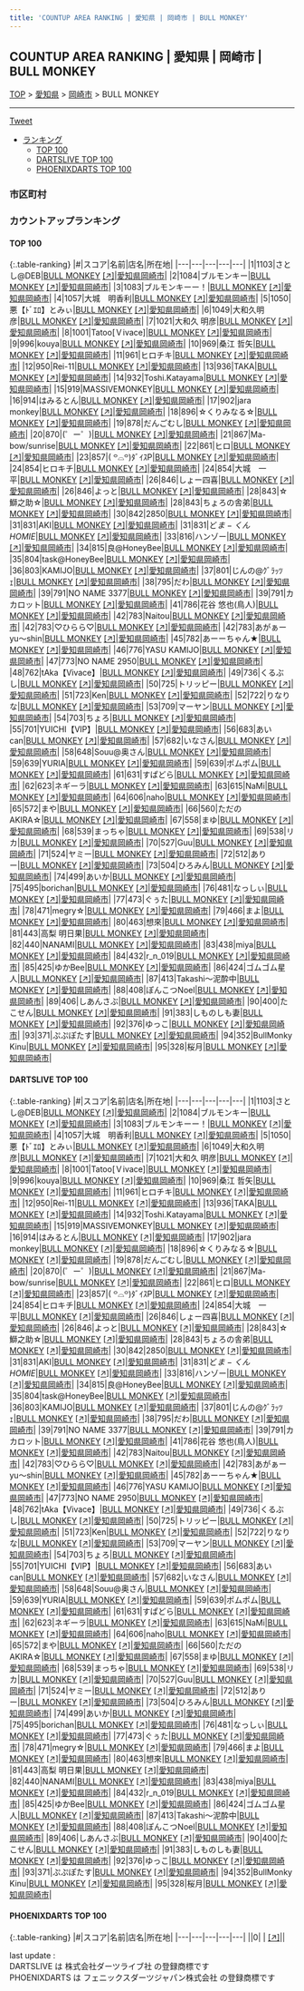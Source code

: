 ```yaml
---
title: 'COUNTUP AREA RANKING | 愛知県 | 岡崎市 | BULL MONKEY'
---
```

## COUNTUP AREA RANKING | 愛知県 | 岡崎市 | BULL MONKEY

[TOP](/darts/rank/) > [愛知県](/darts/rank/愛知県/) > [岡崎市](/darts/rank/愛知県/岡崎市/) > BULL MONKEY

___

<a href="https://twitter.com/share?ref_src=twsrc%5Etfw" data-text="COUNTUP AREA RANKING | 愛知県岡崎市BULL MONKEY" class="twitter-share-button" data-hashtags="DARTSLIVE,PHOENIXDARTS,darts,ダーツ" data-show-count="false">Tweet</a>

* [ランキング](#カウントアップランキング)
    * [TOP 100](#top-100)
    * [DARTSLIVE TOP 100](#dartslive-top-100)
    * [PHOENIXDARTS TOP 100](#phoenixdarts-top-100)

### 市区町村

<ul>

</ul>

### カウントアップランキング

#### TOP 100



{:.table-ranking}
|#|スコア|名前|店名|所在地|
|---|---|---|---|---|
|1|1103|<span class="rank-name-dl">さとし@DEB</span>|<a href="/darts/rank/shops/6e0fa3a85dcee8110d9b047a20a7ba1e.html">BULL MONKEY</a> <a href="https://search.dartslive.com/jp/shop/6e0fa3a85dcee8110d9b047a20a7ba1e">[↗]</a>|<a href="/darts/rank/愛知県/岡崎市">愛知県岡崎市</a>|
|2|1084|<span class="rank-name-dl">ブルモンキー</span>|<a href="/darts/rank/shops/6e0fa3a85dcee8110d9b047a20a7ba1e.html">BULL MONKEY</a> <a href="https://search.dartslive.com/jp/shop/6e0fa3a85dcee8110d9b047a20a7ba1e">[↗]</a>|<a href="/darts/rank/愛知県/岡崎市">愛知県岡崎市</a>|
|3|1083|<span class="rank-name-dl">ブルモンキーー！</span>|<a href="/darts/rank/shops/6e0fa3a85dcee8110d9b047a20a7ba1e.html">BULL MONKEY</a> <a href="https://search.dartslive.com/jp/shop/6e0fa3a85dcee8110d9b047a20a7ba1e">[↗]</a>|<a href="/darts/rank/愛知県/岡崎市">愛知県岡崎市</a>|
|4|1057|<span class="rank-name-dl">大城　明香利</span>|<a href="/darts/rank/shops/6e0fa3a85dcee8110d9b047a20a7ba1e.html">BULL MONKEY</a> <a href="https://search.dartslive.com/jp/shop/6e0fa3a85dcee8110d9b047a20a7ba1e">[↗]</a>|<a href="/darts/rank/愛知県/岡崎市">愛知県岡崎市</a>|
|5|1050|<span class="rank-name-dl">悪【ﾄﾞｴﾛ】とみぃ</span>|<a href="/darts/rank/shops/6e0fa3a85dcee8110d9b047a20a7ba1e.html">BULL MONKEY</a> <a href="https://search.dartslive.com/jp/shop/6e0fa3a85dcee8110d9b047a20a7ba1e">[↗]</a>|<a href="/darts/rank/愛知県/岡崎市">愛知県岡崎市</a>|
|6|1049|<span class="rank-name-dl">大和久明彦</span>|<a href="/darts/rank/shops/6e0fa3a85dcee8110d9b047a20a7ba1e.html">BULL MONKEY</a> <a href="https://search.dartslive.com/jp/shop/6e0fa3a85dcee8110d9b047a20a7ba1e">[↗]</a>|<a href="/darts/rank/愛知県/岡崎市">愛知県岡崎市</a>|
|7|1021|<span class="rank-name-dl">大和久 明彦</span>|<a href="/darts/rank/shops/6e0fa3a85dcee8110d9b047a20a7ba1e.html">BULL MONKEY</a> <a href="https://search.dartslive.com/jp/shop/6e0fa3a85dcee8110d9b047a20a7ba1e">[↗]</a>|<a href="/darts/rank/愛知県/岡崎市">愛知県岡崎市</a>|
|8|1001|<span class="rank-name-dl">Tatoo[Ｖivace]</span>|<a href="/darts/rank/shops/6e0fa3a85dcee8110d9b047a20a7ba1e.html">BULL MONKEY</a> <a href="https://search.dartslive.com/jp/shop/6e0fa3a85dcee8110d9b047a20a7ba1e">[↗]</a>|<a href="/darts/rank/愛知県/岡崎市">愛知県岡崎市</a>|
|9|996|<span class="rank-name-dl">kouya</span>|<a href="/darts/rank/shops/6e0fa3a85dcee8110d9b047a20a7ba1e.html">BULL MONKEY</a> <a href="https://search.dartslive.com/jp/shop/6e0fa3a85dcee8110d9b047a20a7ba1e">[↗]</a>|<a href="/darts/rank/愛知県/岡崎市">愛知県岡崎市</a>|
|10|969|<span class="rank-name-dl">桑江 哲矢</span>|<a href="/darts/rank/shops/6e0fa3a85dcee8110d9b047a20a7ba1e.html">BULL MONKEY</a> <a href="https://search.dartslive.com/jp/shop/6e0fa3a85dcee8110d9b047a20a7ba1e">[↗]</a>|<a href="/darts/rank/愛知県/岡崎市">愛知県岡崎市</a>|
|11|961|<span class="rank-name-dl">ヒロチキ</span>|<a href="/darts/rank/shops/6e0fa3a85dcee8110d9b047a20a7ba1e.html">BULL MONKEY</a> <a href="https://search.dartslive.com/jp/shop/6e0fa3a85dcee8110d9b047a20a7ba1e">[↗]</a>|<a href="/darts/rank/愛知県/岡崎市">愛知県岡崎市</a>|
|12|950|<span class="rank-name-dl">Rei-11</span>|<a href="/darts/rank/shops/6e0fa3a85dcee8110d9b047a20a7ba1e.html">BULL MONKEY</a> <a href="https://search.dartslive.com/jp/shop/6e0fa3a85dcee8110d9b047a20a7ba1e">[↗]</a>|<a href="/darts/rank/愛知県/岡崎市">愛知県岡崎市</a>|
|13|936|<span class="rank-name-dl">TAKA</span>|<a href="/darts/rank/shops/6e0fa3a85dcee8110d9b047a20a7ba1e.html">BULL MONKEY</a> <a href="https://search.dartslive.com/jp/shop/6e0fa3a85dcee8110d9b047a20a7ba1e">[↗]</a>|<a href="/darts/rank/愛知県/岡崎市">愛知県岡崎市</a>|
|14|932|<span class="rank-name-dl">Toshi.Katayama</span>|<a href="/darts/rank/shops/6e0fa3a85dcee8110d9b047a20a7ba1e.html">BULL MONKEY</a> <a href="https://search.dartslive.com/jp/shop/6e0fa3a85dcee8110d9b047a20a7ba1e">[↗]</a>|<a href="/darts/rank/愛知県/岡崎市">愛知県岡崎市</a>|
|15|919|<span class="rank-name-dl">MASSIVEMONKEY</span>|<a href="/darts/rank/shops/6e0fa3a85dcee8110d9b047a20a7ba1e.html">BULL MONKEY</a> <a href="https://search.dartslive.com/jp/shop/6e0fa3a85dcee8110d9b047a20a7ba1e">[↗]</a>|<a href="/darts/rank/愛知県/岡崎市">愛知県岡崎市</a>|
|16|914|<span class="rank-name-dl">はみるとん</span>|<a href="/darts/rank/shops/6e0fa3a85dcee8110d9b047a20a7ba1e.html">BULL MONKEY</a> <a href="https://search.dartslive.com/jp/shop/6e0fa3a85dcee8110d9b047a20a7ba1e">[↗]</a>|<a href="/darts/rank/愛知県/岡崎市">愛知県岡崎市</a>|
|17|902|<span class="rank-name-dl">jara monkey</span>|<a href="/darts/rank/shops/6e0fa3a85dcee8110d9b047a20a7ba1e.html">BULL MONKEY</a> <a href="https://search.dartslive.com/jp/shop/6e0fa3a85dcee8110d9b047a20a7ba1e">[↗]</a>|<a href="/darts/rank/愛知県/岡崎市">愛知県岡崎市</a>|
|18|896|<span class="rank-name-dl">☆くりみなる☆</span>|<a href="/darts/rank/shops/6e0fa3a85dcee8110d9b047a20a7ba1e.html">BULL MONKEY</a> <a href="https://search.dartslive.com/jp/shop/6e0fa3a85dcee8110d9b047a20a7ba1e">[↗]</a>|<a href="/darts/rank/愛知県/岡崎市">愛知県岡崎市</a>|
|19|878|<span class="rank-name-dl">だんごむし</span>|<a href="/darts/rank/shops/6e0fa3a85dcee8110d9b047a20a7ba1e.html">BULL MONKEY</a> <a href="https://search.dartslive.com/jp/shop/6e0fa3a85dcee8110d9b047a20a7ba1e">[↗]</a>|<a href="/darts/rank/愛知県/岡崎市">愛知県岡崎市</a>|
|20|870|<span class="rank-name-dl">(゜ー゜)</span>|<a href="/darts/rank/shops/6e0fa3a85dcee8110d9b047a20a7ba1e.html">BULL MONKEY</a> <a href="https://search.dartslive.com/jp/shop/6e0fa3a85dcee8110d9b047a20a7ba1e">[↗]</a>|<a href="/darts/rank/愛知県/岡崎市">愛知県岡崎市</a>|
|21|867|<span class="rank-name-dl">Ma-bow/sunrise</span>|<a href="/darts/rank/shops/6e0fa3a85dcee8110d9b047a20a7ba1e.html">BULL MONKEY</a> <a href="https://search.dartslive.com/jp/shop/6e0fa3a85dcee8110d9b047a20a7ba1e">[↗]</a>|<a href="/darts/rank/愛知県/岡崎市">愛知県岡崎市</a>|
|22|861|<span class="rank-name-dl">ヒロ</span>|<a href="/darts/rank/shops/6e0fa3a85dcee8110d9b047a20a7ba1e.html">BULL MONKEY</a> <a href="https://search.dartslive.com/jp/shop/6e0fa3a85dcee8110d9b047a20a7ba1e">[↗]</a>|<a href="/darts/rank/愛知県/岡崎市">愛知県岡崎市</a>|
|23|857|<span class="rank-name-dl">‎( ꒪⌓꒪)ﾀﾞｲｽP</span>|<a href="/darts/rank/shops/6e0fa3a85dcee8110d9b047a20a7ba1e.html">BULL MONKEY</a> <a href="https://search.dartslive.com/jp/shop/6e0fa3a85dcee8110d9b047a20a7ba1e">[↗]</a>|<a href="/darts/rank/愛知県/岡崎市">愛知県岡崎市</a>|
|24|854|<span class="rank-name-dl">ヒロキチ</span>|<a href="/darts/rank/shops/6e0fa3a85dcee8110d9b047a20a7ba1e.html">BULL MONKEY</a> <a href="https://search.dartslive.com/jp/shop/6e0fa3a85dcee8110d9b047a20a7ba1e">[↗]</a>|<a href="/darts/rank/愛知県/岡崎市">愛知県岡崎市</a>|
|24|854|<span class="rank-name-dl">大城　一平</span>|<a href="/darts/rank/shops/6e0fa3a85dcee8110d9b047a20a7ba1e.html">BULL MONKEY</a> <a href="https://search.dartslive.com/jp/shop/6e0fa3a85dcee8110d9b047a20a7ba1e">[↗]</a>|<a href="/darts/rank/愛知県/岡崎市">愛知県岡崎市</a>|
|26|846|<span class="rank-name-dl">しょー四喜</span>|<a href="/darts/rank/shops/6e0fa3a85dcee8110d9b047a20a7ba1e.html">BULL MONKEY</a> <a href="https://search.dartslive.com/jp/shop/6e0fa3a85dcee8110d9b047a20a7ba1e">[↗]</a>|<a href="/darts/rank/愛知県/岡崎市">愛知県岡崎市</a>|
|26|846|<span class="rank-name-dl">よっと</span>|<a href="/darts/rank/shops/6e0fa3a85dcee8110d9b047a20a7ba1e.html">BULL MONKEY</a> <a href="https://search.dartslive.com/jp/shop/6e0fa3a85dcee8110d9b047a20a7ba1e">[↗]</a>|<a href="/darts/rank/愛知県/岡崎市">愛知県岡崎市</a>|
|28|843|<span class="rank-name-dl">☆鰤之助☆</span>|<a href="/darts/rank/shops/6e0fa3a85dcee8110d9b047a20a7ba1e.html">BULL MONKEY</a> <a href="https://search.dartslive.com/jp/shop/6e0fa3a85dcee8110d9b047a20a7ba1e">[↗]</a>|<a href="/darts/rank/愛知県/岡崎市">愛知県岡崎市</a>|
|28|843|<span class="rank-name-dl">ちょろの舎弟</span>|<a href="/darts/rank/shops/6e0fa3a85dcee8110d9b047a20a7ba1e.html">BULL MONKEY</a> <a href="https://search.dartslive.com/jp/shop/6e0fa3a85dcee8110d9b047a20a7ba1e">[↗]</a>|<a href="/darts/rank/愛知県/岡崎市">愛知県岡崎市</a>|
|30|842|<span class="rank-name-dl">2850</span>|<a href="/darts/rank/shops/6e0fa3a85dcee8110d9b047a20a7ba1e.html">BULL MONKEY</a> <a href="https://search.dartslive.com/jp/shop/6e0fa3a85dcee8110d9b047a20a7ba1e">[↗]</a>|<a href="/darts/rank/愛知県/岡崎市">愛知県岡崎市</a>|
|31|831|<span class="rank-name-dl">AKI</span>|<a href="/darts/rank/shops/6e0fa3a85dcee8110d9b047a20a7ba1e.html">BULL MONKEY</a> <a href="https://search.dartslive.com/jp/shop/6e0fa3a85dcee8110d9b047a20a7ba1e">[↗]</a>|<a href="/darts/rank/愛知県/岡崎市">愛知県岡崎市</a>|
|31|831|<span class="rank-name-dl">ど$ま-くんHOMIE$</span>|<a href="/darts/rank/shops/6e0fa3a85dcee8110d9b047a20a7ba1e.html">BULL MONKEY</a> <a href="https://search.dartslive.com/jp/shop/6e0fa3a85dcee8110d9b047a20a7ba1e">[↗]</a>|<a href="/darts/rank/愛知県/岡崎市">愛知県岡崎市</a>|
|33|816|<span class="rank-name-dl">ハンゾー</span>|<a href="/darts/rank/shops/6e0fa3a85dcee8110d9b047a20a7ba1e.html">BULL MONKEY</a> <a href="https://search.dartslive.com/jp/shop/6e0fa3a85dcee8110d9b047a20a7ba1e">[↗]</a>|<a href="/darts/rank/愛知県/岡崎市">愛知県岡崎市</a>|
|34|815|<span class="rank-name-dl">良@HoneyBee</span>|<a href="/darts/rank/shops/6e0fa3a85dcee8110d9b047a20a7ba1e.html">BULL MONKEY</a> <a href="https://search.dartslive.com/jp/shop/6e0fa3a85dcee8110d9b047a20a7ba1e">[↗]</a>|<a href="/darts/rank/愛知県/岡崎市">愛知県岡崎市</a>|
|35|804|<span class="rank-name-dl">task@HoneyBee</span>|<a href="/darts/rank/shops/6e0fa3a85dcee8110d9b047a20a7ba1e.html">BULL MONKEY</a> <a href="https://search.dartslive.com/jp/shop/6e0fa3a85dcee8110d9b047a20a7ba1e">[↗]</a>|<a href="/darts/rank/愛知県/岡崎市">愛知県岡崎市</a>|
|36|803|<span class="rank-name-dl">KAMIJO</span>|<a href="/darts/rank/shops/6e0fa3a85dcee8110d9b047a20a7ba1e.html">BULL MONKEY</a> <a href="https://search.dartslive.com/jp/shop/6e0fa3a85dcee8110d9b047a20a7ba1e">[↗]</a>|<a href="/darts/rank/愛知県/岡崎市">愛知県岡崎市</a>|
|37|801|<span class="rank-name-dl">じんの@ｸﾞﾗｯﾂｪ</span>|<a href="/darts/rank/shops/6e0fa3a85dcee8110d9b047a20a7ba1e.html">BULL MONKEY</a> <a href="https://search.dartslive.com/jp/shop/6e0fa3a85dcee8110d9b047a20a7ba1e">[↗]</a>|<a href="/darts/rank/愛知県/岡崎市">愛知県岡崎市</a>|
|38|795|<span class="rank-name-dl">だわ</span>|<a href="/darts/rank/shops/6e0fa3a85dcee8110d9b047a20a7ba1e.html">BULL MONKEY</a> <a href="https://search.dartslive.com/jp/shop/6e0fa3a85dcee8110d9b047a20a7ba1e">[↗]</a>|<a href="/darts/rank/愛知県/岡崎市">愛知県岡崎市</a>|
|39|791|<span class="rank-name-dl">NO NAME 3377</span>|<a href="/darts/rank/shops/6e0fa3a85dcee8110d9b047a20a7ba1e.html">BULL MONKEY</a> <a href="https://search.dartslive.com/jp/shop/6e0fa3a85dcee8110d9b047a20a7ba1e">[↗]</a>|<a href="/darts/rank/愛知県/岡崎市">愛知県岡崎市</a>|
|39|791|<span class="rank-name-dl">カカロット</span>|<a href="/darts/rank/shops/6e0fa3a85dcee8110d9b047a20a7ba1e.html">BULL MONKEY</a> <a href="https://search.dartslive.com/jp/shop/6e0fa3a85dcee8110d9b047a20a7ba1e">[↗]</a>|<a href="/darts/rank/愛知県/岡崎市">愛知県岡崎市</a>|
|41|786|<span class="rank-name-dl">花谷 悠也(鳥人)</span>|<a href="/darts/rank/shops/6e0fa3a85dcee8110d9b047a20a7ba1e.html">BULL MONKEY</a> <a href="https://search.dartslive.com/jp/shop/6e0fa3a85dcee8110d9b047a20a7ba1e">[↗]</a>|<a href="/darts/rank/愛知県/岡崎市">愛知県岡崎市</a>|
|42|783|<span class="rank-name-dl">Naitou</span>|<a href="/darts/rank/shops/6e0fa3a85dcee8110d9b047a20a7ba1e.html">BULL MONKEY</a> <a href="https://search.dartslive.com/jp/shop/6e0fa3a85dcee8110d9b047a20a7ba1e">[↗]</a>|<a href="/darts/rank/愛知県/岡崎市">愛知県岡崎市</a>|
|42|783|<span class="rank-name-dl">♡ひらら♡</span>|<a href="/darts/rank/shops/6e0fa3a85dcee8110d9b047a20a7ba1e.html">BULL MONKEY</a> <a href="https://search.dartslive.com/jp/shop/6e0fa3a85dcee8110d9b047a20a7ba1e">[↗]</a>|<a href="/darts/rank/愛知県/岡崎市">愛知県岡崎市</a>|
|42|783|<span class="rank-name-dl">あがぁーyu～shin</span>|<a href="/darts/rank/shops/6e0fa3a85dcee8110d9b047a20a7ba1e.html">BULL MONKEY</a> <a href="https://search.dartslive.com/jp/shop/6e0fa3a85dcee8110d9b047a20a7ba1e">[↗]</a>|<a href="/darts/rank/愛知県/岡崎市">愛知県岡崎市</a>|
|45|782|<span class="rank-name-dl">あーーちゃん★</span>|<a href="/darts/rank/shops/6e0fa3a85dcee8110d9b047a20a7ba1e.html">BULL MONKEY</a> <a href="https://search.dartslive.com/jp/shop/6e0fa3a85dcee8110d9b047a20a7ba1e">[↗]</a>|<a href="/darts/rank/愛知県/岡崎市">愛知県岡崎市</a>|
|46|776|<span class="rank-name-dl">YASU KAMIJO</span>|<a href="/darts/rank/shops/6e0fa3a85dcee8110d9b047a20a7ba1e.html">BULL MONKEY</a> <a href="https://search.dartslive.com/jp/shop/6e0fa3a85dcee8110d9b047a20a7ba1e">[↗]</a>|<a href="/darts/rank/愛知県/岡崎市">愛知県岡崎市</a>|
|47|773|<span class="rank-name-dl">NO NAME 2950</span>|<a href="/darts/rank/shops/6e0fa3a85dcee8110d9b047a20a7ba1e.html">BULL MONKEY</a> <a href="https://search.dartslive.com/jp/shop/6e0fa3a85dcee8110d9b047a20a7ba1e">[↗]</a>|<a href="/darts/rank/愛知県/岡崎市">愛知県岡崎市</a>|
|48|762|<span class="rank-name-dl">tAka【Vivace】</span>|<a href="/darts/rank/shops/6e0fa3a85dcee8110d9b047a20a7ba1e.html">BULL MONKEY</a> <a href="https://search.dartslive.com/jp/shop/6e0fa3a85dcee8110d9b047a20a7ba1e">[↗]</a>|<a href="/darts/rank/愛知県/岡崎市">愛知県岡崎市</a>|
|49|736|<span class="rank-name-dl">くるぶし</span>|<a href="/darts/rank/shops/6e0fa3a85dcee8110d9b047a20a7ba1e.html">BULL MONKEY</a> <a href="https://search.dartslive.com/jp/shop/6e0fa3a85dcee8110d9b047a20a7ba1e">[↗]</a>|<a href="/darts/rank/愛知県/岡崎市">愛知県岡崎市</a>|
|50|725|<span class="rank-name-dl">トリッピー</span>|<a href="/darts/rank/shops/6e0fa3a85dcee8110d9b047a20a7ba1e.html">BULL MONKEY</a> <a href="https://search.dartslive.com/jp/shop/6e0fa3a85dcee8110d9b047a20a7ba1e">[↗]</a>|<a href="/darts/rank/愛知県/岡崎市">愛知県岡崎市</a>|
|51|723|<span class="rank-name-dl">Ken</span>|<a href="/darts/rank/shops/6e0fa3a85dcee8110d9b047a20a7ba1e.html">BULL MONKEY</a> <a href="https://search.dartslive.com/jp/shop/6e0fa3a85dcee8110d9b047a20a7ba1e">[↗]</a>|<a href="/darts/rank/愛知県/岡崎市">愛知県岡崎市</a>|
|52|722|<span class="rank-name-dl">りなりな</span>|<a href="/darts/rank/shops/6e0fa3a85dcee8110d9b047a20a7ba1e.html">BULL MONKEY</a> <a href="https://search.dartslive.com/jp/shop/6e0fa3a85dcee8110d9b047a20a7ba1e">[↗]</a>|<a href="/darts/rank/愛知県/岡崎市">愛知県岡崎市</a>|
|53|709|<span class="rank-name-dl">マーヤン</span>|<a href="/darts/rank/shops/6e0fa3a85dcee8110d9b047a20a7ba1e.html">BULL MONKEY</a> <a href="https://search.dartslive.com/jp/shop/6e0fa3a85dcee8110d9b047a20a7ba1e">[↗]</a>|<a href="/darts/rank/愛知県/岡崎市">愛知県岡崎市</a>|
|54|703|<span class="rank-name-dl">ちょろ</span>|<a href="/darts/rank/shops/6e0fa3a85dcee8110d9b047a20a7ba1e.html">BULL MONKEY</a> <a href="https://search.dartslive.com/jp/shop/6e0fa3a85dcee8110d9b047a20a7ba1e">[↗]</a>|<a href="/darts/rank/愛知県/岡崎市">愛知県岡崎市</a>|
|55|701|<span class="rank-name-dl">YUICHI【VIP】</span>|<a href="/darts/rank/shops/6e0fa3a85dcee8110d9b047a20a7ba1e.html">BULL MONKEY</a> <a href="https://search.dartslive.com/jp/shop/6e0fa3a85dcee8110d9b047a20a7ba1e">[↗]</a>|<a href="/darts/rank/愛知県/岡崎市">愛知県岡崎市</a>|
|56|683|<span class="rank-name-dl">あいcan</span>|<a href="/darts/rank/shops/6e0fa3a85dcee8110d9b047a20a7ba1e.html">BULL MONKEY</a> <a href="https://search.dartslive.com/jp/shop/6e0fa3a85dcee8110d9b047a20a7ba1e">[↗]</a>|<a href="/darts/rank/愛知県/岡崎市">愛知県岡崎市</a>|
|57|682|<span class="rank-name-dl">いなさん</span>|<a href="/darts/rank/shops/6e0fa3a85dcee8110d9b047a20a7ba1e.html">BULL MONKEY</a> <a href="https://search.dartslive.com/jp/shop/6e0fa3a85dcee8110d9b047a20a7ba1e">[↗]</a>|<a href="/darts/rank/愛知県/岡崎市">愛知県岡崎市</a>|
|58|648|<span class="rank-name-dl">Souu@奥さん</span>|<a href="/darts/rank/shops/6e0fa3a85dcee8110d9b047a20a7ba1e.html">BULL MONKEY</a> <a href="https://search.dartslive.com/jp/shop/6e0fa3a85dcee8110d9b047a20a7ba1e">[↗]</a>|<a href="/darts/rank/愛知県/岡崎市">愛知県岡崎市</a>|
|59|639|<span class="rank-name-dl">YURIA</span>|<a href="/darts/rank/shops/6e0fa3a85dcee8110d9b047a20a7ba1e.html">BULL MONKEY</a> <a href="https://search.dartslive.com/jp/shop/6e0fa3a85dcee8110d9b047a20a7ba1e">[↗]</a>|<a href="/darts/rank/愛知県/岡崎市">愛知県岡崎市</a>|
|59|639|<span class="rank-name-dl">ポムポム</span>|<a href="/darts/rank/shops/6e0fa3a85dcee8110d9b047a20a7ba1e.html">BULL MONKEY</a> <a href="https://search.dartslive.com/jp/shop/6e0fa3a85dcee8110d9b047a20a7ba1e">[↗]</a>|<a href="/darts/rank/愛知県/岡崎市">愛知県岡崎市</a>|
|61|631|<span class="rank-name-dl">すぱどら</span>|<a href="/darts/rank/shops/6e0fa3a85dcee8110d9b047a20a7ba1e.html">BULL MONKEY</a> <a href="https://search.dartslive.com/jp/shop/6e0fa3a85dcee8110d9b047a20a7ba1e">[↗]</a>|<a href="/darts/rank/愛知県/岡崎市">愛知県岡崎市</a>|
|62|623|<span class="rank-name-dl">ネギーラ</span>|<a href="/darts/rank/shops/6e0fa3a85dcee8110d9b047a20a7ba1e.html">BULL MONKEY</a> <a href="https://search.dartslive.com/jp/shop/6e0fa3a85dcee8110d9b047a20a7ba1e">[↗]</a>|<a href="/darts/rank/愛知県/岡崎市">愛知県岡崎市</a>|
|63|615|<span class="rank-name-dl">NaMi</span>|<a href="/darts/rank/shops/6e0fa3a85dcee8110d9b047a20a7ba1e.html">BULL MONKEY</a> <a href="https://search.dartslive.com/jp/shop/6e0fa3a85dcee8110d9b047a20a7ba1e">[↗]</a>|<a href="/darts/rank/愛知県/岡崎市">愛知県岡崎市</a>|
|64|606|<span class="rank-name-dl">naho</span>|<a href="/darts/rank/shops/6e0fa3a85dcee8110d9b047a20a7ba1e.html">BULL MONKEY</a> <a href="https://search.dartslive.com/jp/shop/6e0fa3a85dcee8110d9b047a20a7ba1e">[↗]</a>|<a href="/darts/rank/愛知県/岡崎市">愛知県岡崎市</a>|
|65|572|<span class="rank-name-dl">まや</span>|<a href="/darts/rank/shops/6e0fa3a85dcee8110d9b047a20a7ba1e.html">BULL MONKEY</a> <a href="https://search.dartslive.com/jp/shop/6e0fa3a85dcee8110d9b047a20a7ba1e">[↗]</a>|<a href="/darts/rank/愛知県/岡崎市">愛知県岡崎市</a>|
|66|560|<span class="rank-name-dl">ただのAKIRA☆</span>|<a href="/darts/rank/shops/6e0fa3a85dcee8110d9b047a20a7ba1e.html">BULL MONKEY</a> <a href="https://search.dartslive.com/jp/shop/6e0fa3a85dcee8110d9b047a20a7ba1e">[↗]</a>|<a href="/darts/rank/愛知県/岡崎市">愛知県岡崎市</a>|
|67|558|<span class="rank-name-dl">まゆ</span>|<a href="/darts/rank/shops/6e0fa3a85dcee8110d9b047a20a7ba1e.html">BULL MONKEY</a> <a href="https://search.dartslive.com/jp/shop/6e0fa3a85dcee8110d9b047a20a7ba1e">[↗]</a>|<a href="/darts/rank/愛知県/岡崎市">愛知県岡崎市</a>|
|68|539|<span class="rank-name-dl">まっちゃ</span>|<a href="/darts/rank/shops/6e0fa3a85dcee8110d9b047a20a7ba1e.html">BULL MONKEY</a> <a href="https://search.dartslive.com/jp/shop/6e0fa3a85dcee8110d9b047a20a7ba1e">[↗]</a>|<a href="/darts/rank/愛知県/岡崎市">愛知県岡崎市</a>|
|69|538|<span class="rank-name-dl">リカ</span>|<a href="/darts/rank/shops/6e0fa3a85dcee8110d9b047a20a7ba1e.html">BULL MONKEY</a> <a href="https://search.dartslive.com/jp/shop/6e0fa3a85dcee8110d9b047a20a7ba1e">[↗]</a>|<a href="/darts/rank/愛知県/岡崎市">愛知県岡崎市</a>|
|70|527|<span class="rank-name-dl">Guu</span>|<a href="/darts/rank/shops/6e0fa3a85dcee8110d9b047a20a7ba1e.html">BULL MONKEY</a> <a href="https://search.dartslive.com/jp/shop/6e0fa3a85dcee8110d9b047a20a7ba1e">[↗]</a>|<a href="/darts/rank/愛知県/岡崎市">愛知県岡崎市</a>|
|71|524|<span class="rank-name-dl">ヤミー</span>|<a href="/darts/rank/shops/6e0fa3a85dcee8110d9b047a20a7ba1e.html">BULL MONKEY</a> <a href="https://search.dartslive.com/jp/shop/6e0fa3a85dcee8110d9b047a20a7ba1e">[↗]</a>|<a href="/darts/rank/愛知県/岡崎市">愛知県岡崎市</a>|
|72|512|<span class="rank-name-dl">ありー</span>|<a href="/darts/rank/shops/6e0fa3a85dcee8110d9b047a20a7ba1e.html">BULL MONKEY</a> <a href="https://search.dartslive.com/jp/shop/6e0fa3a85dcee8110d9b047a20a7ba1e">[↗]</a>|<a href="/darts/rank/愛知県/岡崎市">愛知県岡崎市</a>|
|73|504|<span class="rank-name-dl">ひろみん</span>|<a href="/darts/rank/shops/6e0fa3a85dcee8110d9b047a20a7ba1e.html">BULL MONKEY</a> <a href="https://search.dartslive.com/jp/shop/6e0fa3a85dcee8110d9b047a20a7ba1e">[↗]</a>|<a href="/darts/rank/愛知県/岡崎市">愛知県岡崎市</a>|
|74|499|<span class="rank-name-dl">あいか</span>|<a href="/darts/rank/shops/6e0fa3a85dcee8110d9b047a20a7ba1e.html">BULL MONKEY</a> <a href="https://search.dartslive.com/jp/shop/6e0fa3a85dcee8110d9b047a20a7ba1e">[↗]</a>|<a href="/darts/rank/愛知県/岡崎市">愛知県岡崎市</a>|
|75|495|<span class="rank-name-dl">borichan</span>|<a href="/darts/rank/shops/6e0fa3a85dcee8110d9b047a20a7ba1e.html">BULL MONKEY</a> <a href="https://search.dartslive.com/jp/shop/6e0fa3a85dcee8110d9b047a20a7ba1e">[↗]</a>|<a href="/darts/rank/愛知県/岡崎市">愛知県岡崎市</a>|
|76|481|<span class="rank-name-dl">なっしぃ</span>|<a href="/darts/rank/shops/6e0fa3a85dcee8110d9b047a20a7ba1e.html">BULL MONKEY</a> <a href="https://search.dartslive.com/jp/shop/6e0fa3a85dcee8110d9b047a20a7ba1e">[↗]</a>|<a href="/darts/rank/愛知県/岡崎市">愛知県岡崎市</a>|
|77|473|<span class="rank-name-dl">ぐぅた</span>|<a href="/darts/rank/shops/6e0fa3a85dcee8110d9b047a20a7ba1e.html">BULL MONKEY</a> <a href="https://search.dartslive.com/jp/shop/6e0fa3a85dcee8110d9b047a20a7ba1e">[↗]</a>|<a href="/darts/rank/愛知県/岡崎市">愛知県岡崎市</a>|
|78|471|<span class="rank-name-dl">megry☆</span>|<a href="/darts/rank/shops/6e0fa3a85dcee8110d9b047a20a7ba1e.html">BULL MONKEY</a> <a href="https://search.dartslive.com/jp/shop/6e0fa3a85dcee8110d9b047a20a7ba1e">[↗]</a>|<a href="/darts/rank/愛知県/岡崎市">愛知県岡崎市</a>|
|79|466|<span class="rank-name-dl">まよ</span>|<a href="/darts/rank/shops/6e0fa3a85dcee8110d9b047a20a7ba1e.html">BULL MONKEY</a> <a href="https://search.dartslive.com/jp/shop/6e0fa3a85dcee8110d9b047a20a7ba1e">[↗]</a>|<a href="/darts/rank/愛知県/岡崎市">愛知県岡崎市</a>|
|80|463|<span class="rank-name-dl">想來</span>|<a href="/darts/rank/shops/6e0fa3a85dcee8110d9b047a20a7ba1e.html">BULL MONKEY</a> <a href="https://search.dartslive.com/jp/shop/6e0fa3a85dcee8110d9b047a20a7ba1e">[↗]</a>|<a href="/darts/rank/愛知県/岡崎市">愛知県岡崎市</a>|
|81|443|<span class="rank-name-dl">高梨 明日果</span>|<a href="/darts/rank/shops/6e0fa3a85dcee8110d9b047a20a7ba1e.html">BULL MONKEY</a> <a href="https://search.dartslive.com/jp/shop/6e0fa3a85dcee8110d9b047a20a7ba1e">[↗]</a>|<a href="/darts/rank/愛知県/岡崎市">愛知県岡崎市</a>|
|82|440|<span class="rank-name-dl">NANAMI</span>|<a href="/darts/rank/shops/6e0fa3a85dcee8110d9b047a20a7ba1e.html">BULL MONKEY</a> <a href="https://search.dartslive.com/jp/shop/6e0fa3a85dcee8110d9b047a20a7ba1e">[↗]</a>|<a href="/darts/rank/愛知県/岡崎市">愛知県岡崎市</a>|
|83|438|<span class="rank-name-dl">miya</span>|<a href="/darts/rank/shops/6e0fa3a85dcee8110d9b047a20a7ba1e.html">BULL MONKEY</a> <a href="https://search.dartslive.com/jp/shop/6e0fa3a85dcee8110d9b047a20a7ba1e">[↗]</a>|<a href="/darts/rank/愛知県/岡崎市">愛知県岡崎市</a>|
|84|432|<span class="rank-name-dl">r_n_019</span>|<a href="/darts/rank/shops/6e0fa3a85dcee8110d9b047a20a7ba1e.html">BULL MONKEY</a> <a href="https://search.dartslive.com/jp/shop/6e0fa3a85dcee8110d9b047a20a7ba1e">[↗]</a>|<a href="/darts/rank/愛知県/岡崎市">愛知県岡崎市</a>|
|85|425|<span class="rank-name-dl">ゆかBee</span>|<a href="/darts/rank/shops/6e0fa3a85dcee8110d9b047a20a7ba1e.html">BULL MONKEY</a> <a href="https://search.dartslive.com/jp/shop/6e0fa3a85dcee8110d9b047a20a7ba1e">[↗]</a>|<a href="/darts/rank/愛知県/岡崎市">愛知県岡崎市</a>|
|86|424|<span class="rank-name-dl">ゴムゴム星人</span>|<a href="/darts/rank/shops/6e0fa3a85dcee8110d9b047a20a7ba1e.html">BULL MONKEY</a> <a href="https://search.dartslive.com/jp/shop/6e0fa3a85dcee8110d9b047a20a7ba1e">[↗]</a>|<a href="/darts/rank/愛知県/岡崎市">愛知県岡崎市</a>|
|87|413|<span class="rank-name-dl">Takashi〜泥酔中</span>|<a href="/darts/rank/shops/6e0fa3a85dcee8110d9b047a20a7ba1e.html">BULL MONKEY</a> <a href="https://search.dartslive.com/jp/shop/6e0fa3a85dcee8110d9b047a20a7ba1e">[↗]</a>|<a href="/darts/rank/愛知県/岡崎市">愛知県岡崎市</a>|
|88|408|<span class="rank-name-dl">ぽんこつNoel</span>|<a href="/darts/rank/shops/6e0fa3a85dcee8110d9b047a20a7ba1e.html">BULL MONKEY</a> <a href="https://search.dartslive.com/jp/shop/6e0fa3a85dcee8110d9b047a20a7ba1e">[↗]</a>|<a href="/darts/rank/愛知県/岡崎市">愛知県岡崎市</a>|
|89|406|<span class="rank-name-dl">しあんさぶ</span>|<a href="/darts/rank/shops/6e0fa3a85dcee8110d9b047a20a7ba1e.html">BULL MONKEY</a> <a href="https://search.dartslive.com/jp/shop/6e0fa3a85dcee8110d9b047a20a7ba1e">[↗]</a>|<a href="/darts/rank/愛知県/岡崎市">愛知県岡崎市</a>|
|90|400|<span class="rank-name-dl">たこせん</span>|<a href="/darts/rank/shops/6e0fa3a85dcee8110d9b047a20a7ba1e.html">BULL MONKEY</a> <a href="https://search.dartslive.com/jp/shop/6e0fa3a85dcee8110d9b047a20a7ba1e">[↗]</a>|<a href="/darts/rank/愛知県/岡崎市">愛知県岡崎市</a>|
|91|383|<span class="rank-name-dl">しものしも妻</span>|<a href="/darts/rank/shops/6e0fa3a85dcee8110d9b047a20a7ba1e.html">BULL MONKEY</a> <a href="https://search.dartslive.com/jp/shop/6e0fa3a85dcee8110d9b047a20a7ba1e">[↗]</a>|<a href="/darts/rank/愛知県/岡崎市">愛知県岡崎市</a>|
|92|376|<span class="rank-name-dl">ゆっこ</span>|<a href="/darts/rank/shops/6e0fa3a85dcee8110d9b047a20a7ba1e.html">BULL MONKEY</a> <a href="https://search.dartslive.com/jp/shop/6e0fa3a85dcee8110d9b047a20a7ba1e">[↗]</a>|<a href="/darts/rank/愛知県/岡崎市">愛知県岡崎市</a>|
|93|371|<span class="rank-name-dl">ぷぷぽたす</span>|<a href="/darts/rank/shops/6e0fa3a85dcee8110d9b047a20a7ba1e.html">BULL MONKEY</a> <a href="https://search.dartslive.com/jp/shop/6e0fa3a85dcee8110d9b047a20a7ba1e">[↗]</a>|<a href="/darts/rank/愛知県/岡崎市">愛知県岡崎市</a>|
|94|352|<span class="rank-name-dl">BullMonky Kinu</span>|<a href="/darts/rank/shops/6e0fa3a85dcee8110d9b047a20a7ba1e.html">BULL MONKEY</a> <a href="https://search.dartslive.com/jp/shop/6e0fa3a85dcee8110d9b047a20a7ba1e">[↗]</a>|<a href="/darts/rank/愛知県/岡崎市">愛知県岡崎市</a>|
|95|328|<span class="rank-name-dl">桜月</span>|<a href="/darts/rank/shops/6e0fa3a85dcee8110d9b047a20a7ba1e.html">BULL MONKEY</a> <a href="https://search.dartslive.com/jp/shop/6e0fa3a85dcee8110d9b047a20a7ba1e">[↗]</a>|<a href="/darts/rank/愛知県/岡崎市">愛知県岡崎市</a>|


#### DARTSLIVE TOP 100



{:.table-ranking}
|#|スコア|名前|店名|所在地|
|---|---|---|---|---|
|1|1103|<span class="rank-name-dl">さとし@DEB</span>|<a href="/darts/rank/shops/6e0fa3a85dcee8110d9b047a20a7ba1e.html">BULL MONKEY</a> <a href="https://search.dartslive.com/jp/shop/6e0fa3a85dcee8110d9b047a20a7ba1e">[↗]</a>|<a href="/darts/rank/愛知県/岡崎市">愛知県岡崎市</a>|
|2|1084|<span class="rank-name-dl">ブルモンキー</span>|<a href="/darts/rank/shops/6e0fa3a85dcee8110d9b047a20a7ba1e.html">BULL MONKEY</a> <a href="https://search.dartslive.com/jp/shop/6e0fa3a85dcee8110d9b047a20a7ba1e">[↗]</a>|<a href="/darts/rank/愛知県/岡崎市">愛知県岡崎市</a>|
|3|1083|<span class="rank-name-dl">ブルモンキーー！</span>|<a href="/darts/rank/shops/6e0fa3a85dcee8110d9b047a20a7ba1e.html">BULL MONKEY</a> <a href="https://search.dartslive.com/jp/shop/6e0fa3a85dcee8110d9b047a20a7ba1e">[↗]</a>|<a href="/darts/rank/愛知県/岡崎市">愛知県岡崎市</a>|
|4|1057|<span class="rank-name-dl">大城　明香利</span>|<a href="/darts/rank/shops/6e0fa3a85dcee8110d9b047a20a7ba1e.html">BULL MONKEY</a> <a href="https://search.dartslive.com/jp/shop/6e0fa3a85dcee8110d9b047a20a7ba1e">[↗]</a>|<a href="/darts/rank/愛知県/岡崎市">愛知県岡崎市</a>|
|5|1050|<span class="rank-name-dl">悪【ﾄﾞｴﾛ】とみぃ</span>|<a href="/darts/rank/shops/6e0fa3a85dcee8110d9b047a20a7ba1e.html">BULL MONKEY</a> <a href="https://search.dartslive.com/jp/shop/6e0fa3a85dcee8110d9b047a20a7ba1e">[↗]</a>|<a href="/darts/rank/愛知県/岡崎市">愛知県岡崎市</a>|
|6|1049|<span class="rank-name-dl">大和久明彦</span>|<a href="/darts/rank/shops/6e0fa3a85dcee8110d9b047a20a7ba1e.html">BULL MONKEY</a> <a href="https://search.dartslive.com/jp/shop/6e0fa3a85dcee8110d9b047a20a7ba1e">[↗]</a>|<a href="/darts/rank/愛知県/岡崎市">愛知県岡崎市</a>|
|7|1021|<span class="rank-name-dl">大和久 明彦</span>|<a href="/darts/rank/shops/6e0fa3a85dcee8110d9b047a20a7ba1e.html">BULL MONKEY</a> <a href="https://search.dartslive.com/jp/shop/6e0fa3a85dcee8110d9b047a20a7ba1e">[↗]</a>|<a href="/darts/rank/愛知県/岡崎市">愛知県岡崎市</a>|
|8|1001|<span class="rank-name-dl">Tatoo[Ｖivace]</span>|<a href="/darts/rank/shops/6e0fa3a85dcee8110d9b047a20a7ba1e.html">BULL MONKEY</a> <a href="https://search.dartslive.com/jp/shop/6e0fa3a85dcee8110d9b047a20a7ba1e">[↗]</a>|<a href="/darts/rank/愛知県/岡崎市">愛知県岡崎市</a>|
|9|996|<span class="rank-name-dl">kouya</span>|<a href="/darts/rank/shops/6e0fa3a85dcee8110d9b047a20a7ba1e.html">BULL MONKEY</a> <a href="https://search.dartslive.com/jp/shop/6e0fa3a85dcee8110d9b047a20a7ba1e">[↗]</a>|<a href="/darts/rank/愛知県/岡崎市">愛知県岡崎市</a>|
|10|969|<span class="rank-name-dl">桑江 哲矢</span>|<a href="/darts/rank/shops/6e0fa3a85dcee8110d9b047a20a7ba1e.html">BULL MONKEY</a> <a href="https://search.dartslive.com/jp/shop/6e0fa3a85dcee8110d9b047a20a7ba1e">[↗]</a>|<a href="/darts/rank/愛知県/岡崎市">愛知県岡崎市</a>|
|11|961|<span class="rank-name-dl">ヒロチキ</span>|<a href="/darts/rank/shops/6e0fa3a85dcee8110d9b047a20a7ba1e.html">BULL MONKEY</a> <a href="https://search.dartslive.com/jp/shop/6e0fa3a85dcee8110d9b047a20a7ba1e">[↗]</a>|<a href="/darts/rank/愛知県/岡崎市">愛知県岡崎市</a>|
|12|950|<span class="rank-name-dl">Rei-11</span>|<a href="/darts/rank/shops/6e0fa3a85dcee8110d9b047a20a7ba1e.html">BULL MONKEY</a> <a href="https://search.dartslive.com/jp/shop/6e0fa3a85dcee8110d9b047a20a7ba1e">[↗]</a>|<a href="/darts/rank/愛知県/岡崎市">愛知県岡崎市</a>|
|13|936|<span class="rank-name-dl">TAKA</span>|<a href="/darts/rank/shops/6e0fa3a85dcee8110d9b047a20a7ba1e.html">BULL MONKEY</a> <a href="https://search.dartslive.com/jp/shop/6e0fa3a85dcee8110d9b047a20a7ba1e">[↗]</a>|<a href="/darts/rank/愛知県/岡崎市">愛知県岡崎市</a>|
|14|932|<span class="rank-name-dl">Toshi.Katayama</span>|<a href="/darts/rank/shops/6e0fa3a85dcee8110d9b047a20a7ba1e.html">BULL MONKEY</a> <a href="https://search.dartslive.com/jp/shop/6e0fa3a85dcee8110d9b047a20a7ba1e">[↗]</a>|<a href="/darts/rank/愛知県/岡崎市">愛知県岡崎市</a>|
|15|919|<span class="rank-name-dl">MASSIVEMONKEY</span>|<a href="/darts/rank/shops/6e0fa3a85dcee8110d9b047a20a7ba1e.html">BULL MONKEY</a> <a href="https://search.dartslive.com/jp/shop/6e0fa3a85dcee8110d9b047a20a7ba1e">[↗]</a>|<a href="/darts/rank/愛知県/岡崎市">愛知県岡崎市</a>|
|16|914|<span class="rank-name-dl">はみるとん</span>|<a href="/darts/rank/shops/6e0fa3a85dcee8110d9b047a20a7ba1e.html">BULL MONKEY</a> <a href="https://search.dartslive.com/jp/shop/6e0fa3a85dcee8110d9b047a20a7ba1e">[↗]</a>|<a href="/darts/rank/愛知県/岡崎市">愛知県岡崎市</a>|
|17|902|<span class="rank-name-dl">jara monkey</span>|<a href="/darts/rank/shops/6e0fa3a85dcee8110d9b047a20a7ba1e.html">BULL MONKEY</a> <a href="https://search.dartslive.com/jp/shop/6e0fa3a85dcee8110d9b047a20a7ba1e">[↗]</a>|<a href="/darts/rank/愛知県/岡崎市">愛知県岡崎市</a>|
|18|896|<span class="rank-name-dl">☆くりみなる☆</span>|<a href="/darts/rank/shops/6e0fa3a85dcee8110d9b047a20a7ba1e.html">BULL MONKEY</a> <a href="https://search.dartslive.com/jp/shop/6e0fa3a85dcee8110d9b047a20a7ba1e">[↗]</a>|<a href="/darts/rank/愛知県/岡崎市">愛知県岡崎市</a>|
|19|878|<span class="rank-name-dl">だんごむし</span>|<a href="/darts/rank/shops/6e0fa3a85dcee8110d9b047a20a7ba1e.html">BULL MONKEY</a> <a href="https://search.dartslive.com/jp/shop/6e0fa3a85dcee8110d9b047a20a7ba1e">[↗]</a>|<a href="/darts/rank/愛知県/岡崎市">愛知県岡崎市</a>|
|20|870|<span class="rank-name-dl">(゜ー゜)</span>|<a href="/darts/rank/shops/6e0fa3a85dcee8110d9b047a20a7ba1e.html">BULL MONKEY</a> <a href="https://search.dartslive.com/jp/shop/6e0fa3a85dcee8110d9b047a20a7ba1e">[↗]</a>|<a href="/darts/rank/愛知県/岡崎市">愛知県岡崎市</a>|
|21|867|<span class="rank-name-dl">Ma-bow/sunrise</span>|<a href="/darts/rank/shops/6e0fa3a85dcee8110d9b047a20a7ba1e.html">BULL MONKEY</a> <a href="https://search.dartslive.com/jp/shop/6e0fa3a85dcee8110d9b047a20a7ba1e">[↗]</a>|<a href="/darts/rank/愛知県/岡崎市">愛知県岡崎市</a>|
|22|861|<span class="rank-name-dl">ヒロ</span>|<a href="/darts/rank/shops/6e0fa3a85dcee8110d9b047a20a7ba1e.html">BULL MONKEY</a> <a href="https://search.dartslive.com/jp/shop/6e0fa3a85dcee8110d9b047a20a7ba1e">[↗]</a>|<a href="/darts/rank/愛知県/岡崎市">愛知県岡崎市</a>|
|23|857|<span class="rank-name-dl">‎( ꒪⌓꒪)ﾀﾞｲｽP</span>|<a href="/darts/rank/shops/6e0fa3a85dcee8110d9b047a20a7ba1e.html">BULL MONKEY</a> <a href="https://search.dartslive.com/jp/shop/6e0fa3a85dcee8110d9b047a20a7ba1e">[↗]</a>|<a href="/darts/rank/愛知県/岡崎市">愛知県岡崎市</a>|
|24|854|<span class="rank-name-dl">ヒロキチ</span>|<a href="/darts/rank/shops/6e0fa3a85dcee8110d9b047a20a7ba1e.html">BULL MONKEY</a> <a href="https://search.dartslive.com/jp/shop/6e0fa3a85dcee8110d9b047a20a7ba1e">[↗]</a>|<a href="/darts/rank/愛知県/岡崎市">愛知県岡崎市</a>|
|24|854|<span class="rank-name-dl">大城　一平</span>|<a href="/darts/rank/shops/6e0fa3a85dcee8110d9b047a20a7ba1e.html">BULL MONKEY</a> <a href="https://search.dartslive.com/jp/shop/6e0fa3a85dcee8110d9b047a20a7ba1e">[↗]</a>|<a href="/darts/rank/愛知県/岡崎市">愛知県岡崎市</a>|
|26|846|<span class="rank-name-dl">しょー四喜</span>|<a href="/darts/rank/shops/6e0fa3a85dcee8110d9b047a20a7ba1e.html">BULL MONKEY</a> <a href="https://search.dartslive.com/jp/shop/6e0fa3a85dcee8110d9b047a20a7ba1e">[↗]</a>|<a href="/darts/rank/愛知県/岡崎市">愛知県岡崎市</a>|
|26|846|<span class="rank-name-dl">よっと</span>|<a href="/darts/rank/shops/6e0fa3a85dcee8110d9b047a20a7ba1e.html">BULL MONKEY</a> <a href="https://search.dartslive.com/jp/shop/6e0fa3a85dcee8110d9b047a20a7ba1e">[↗]</a>|<a href="/darts/rank/愛知県/岡崎市">愛知県岡崎市</a>|
|28|843|<span class="rank-name-dl">☆鰤之助☆</span>|<a href="/darts/rank/shops/6e0fa3a85dcee8110d9b047a20a7ba1e.html">BULL MONKEY</a> <a href="https://search.dartslive.com/jp/shop/6e0fa3a85dcee8110d9b047a20a7ba1e">[↗]</a>|<a href="/darts/rank/愛知県/岡崎市">愛知県岡崎市</a>|
|28|843|<span class="rank-name-dl">ちょろの舎弟</span>|<a href="/darts/rank/shops/6e0fa3a85dcee8110d9b047a20a7ba1e.html">BULL MONKEY</a> <a href="https://search.dartslive.com/jp/shop/6e0fa3a85dcee8110d9b047a20a7ba1e">[↗]</a>|<a href="/darts/rank/愛知県/岡崎市">愛知県岡崎市</a>|
|30|842|<span class="rank-name-dl">2850</span>|<a href="/darts/rank/shops/6e0fa3a85dcee8110d9b047a20a7ba1e.html">BULL MONKEY</a> <a href="https://search.dartslive.com/jp/shop/6e0fa3a85dcee8110d9b047a20a7ba1e">[↗]</a>|<a href="/darts/rank/愛知県/岡崎市">愛知県岡崎市</a>|
|31|831|<span class="rank-name-dl">AKI</span>|<a href="/darts/rank/shops/6e0fa3a85dcee8110d9b047a20a7ba1e.html">BULL MONKEY</a> <a href="https://search.dartslive.com/jp/shop/6e0fa3a85dcee8110d9b047a20a7ba1e">[↗]</a>|<a href="/darts/rank/愛知県/岡崎市">愛知県岡崎市</a>|
|31|831|<span class="rank-name-dl">ど$ま-くんHOMIE$</span>|<a href="/darts/rank/shops/6e0fa3a85dcee8110d9b047a20a7ba1e.html">BULL MONKEY</a> <a href="https://search.dartslive.com/jp/shop/6e0fa3a85dcee8110d9b047a20a7ba1e">[↗]</a>|<a href="/darts/rank/愛知県/岡崎市">愛知県岡崎市</a>|
|33|816|<span class="rank-name-dl">ハンゾー</span>|<a href="/darts/rank/shops/6e0fa3a85dcee8110d9b047a20a7ba1e.html">BULL MONKEY</a> <a href="https://search.dartslive.com/jp/shop/6e0fa3a85dcee8110d9b047a20a7ba1e">[↗]</a>|<a href="/darts/rank/愛知県/岡崎市">愛知県岡崎市</a>|
|34|815|<span class="rank-name-dl">良@HoneyBee</span>|<a href="/darts/rank/shops/6e0fa3a85dcee8110d9b047a20a7ba1e.html">BULL MONKEY</a> <a href="https://search.dartslive.com/jp/shop/6e0fa3a85dcee8110d9b047a20a7ba1e">[↗]</a>|<a href="/darts/rank/愛知県/岡崎市">愛知県岡崎市</a>|
|35|804|<span class="rank-name-dl">task@HoneyBee</span>|<a href="/darts/rank/shops/6e0fa3a85dcee8110d9b047a20a7ba1e.html">BULL MONKEY</a> <a href="https://search.dartslive.com/jp/shop/6e0fa3a85dcee8110d9b047a20a7ba1e">[↗]</a>|<a href="/darts/rank/愛知県/岡崎市">愛知県岡崎市</a>|
|36|803|<span class="rank-name-dl">KAMIJO</span>|<a href="/darts/rank/shops/6e0fa3a85dcee8110d9b047a20a7ba1e.html">BULL MONKEY</a> <a href="https://search.dartslive.com/jp/shop/6e0fa3a85dcee8110d9b047a20a7ba1e">[↗]</a>|<a href="/darts/rank/愛知県/岡崎市">愛知県岡崎市</a>|
|37|801|<span class="rank-name-dl">じんの@ｸﾞﾗｯﾂｪ</span>|<a href="/darts/rank/shops/6e0fa3a85dcee8110d9b047a20a7ba1e.html">BULL MONKEY</a> <a href="https://search.dartslive.com/jp/shop/6e0fa3a85dcee8110d9b047a20a7ba1e">[↗]</a>|<a href="/darts/rank/愛知県/岡崎市">愛知県岡崎市</a>|
|38|795|<span class="rank-name-dl">だわ</span>|<a href="/darts/rank/shops/6e0fa3a85dcee8110d9b047a20a7ba1e.html">BULL MONKEY</a> <a href="https://search.dartslive.com/jp/shop/6e0fa3a85dcee8110d9b047a20a7ba1e">[↗]</a>|<a href="/darts/rank/愛知県/岡崎市">愛知県岡崎市</a>|
|39|791|<span class="rank-name-dl">NO NAME 3377</span>|<a href="/darts/rank/shops/6e0fa3a85dcee8110d9b047a20a7ba1e.html">BULL MONKEY</a> <a href="https://search.dartslive.com/jp/shop/6e0fa3a85dcee8110d9b047a20a7ba1e">[↗]</a>|<a href="/darts/rank/愛知県/岡崎市">愛知県岡崎市</a>|
|39|791|<span class="rank-name-dl">カカロット</span>|<a href="/darts/rank/shops/6e0fa3a85dcee8110d9b047a20a7ba1e.html">BULL MONKEY</a> <a href="https://search.dartslive.com/jp/shop/6e0fa3a85dcee8110d9b047a20a7ba1e">[↗]</a>|<a href="/darts/rank/愛知県/岡崎市">愛知県岡崎市</a>|
|41|786|<span class="rank-name-dl">花谷 悠也(鳥人)</span>|<a href="/darts/rank/shops/6e0fa3a85dcee8110d9b047a20a7ba1e.html">BULL MONKEY</a> <a href="https://search.dartslive.com/jp/shop/6e0fa3a85dcee8110d9b047a20a7ba1e">[↗]</a>|<a href="/darts/rank/愛知県/岡崎市">愛知県岡崎市</a>|
|42|783|<span class="rank-name-dl">Naitou</span>|<a href="/darts/rank/shops/6e0fa3a85dcee8110d9b047a20a7ba1e.html">BULL MONKEY</a> <a href="https://search.dartslive.com/jp/shop/6e0fa3a85dcee8110d9b047a20a7ba1e">[↗]</a>|<a href="/darts/rank/愛知県/岡崎市">愛知県岡崎市</a>|
|42|783|<span class="rank-name-dl">♡ひらら♡</span>|<a href="/darts/rank/shops/6e0fa3a85dcee8110d9b047a20a7ba1e.html">BULL MONKEY</a> <a href="https://search.dartslive.com/jp/shop/6e0fa3a85dcee8110d9b047a20a7ba1e">[↗]</a>|<a href="/darts/rank/愛知県/岡崎市">愛知県岡崎市</a>|
|42|783|<span class="rank-name-dl">あがぁーyu～shin</span>|<a href="/darts/rank/shops/6e0fa3a85dcee8110d9b047a20a7ba1e.html">BULL MONKEY</a> <a href="https://search.dartslive.com/jp/shop/6e0fa3a85dcee8110d9b047a20a7ba1e">[↗]</a>|<a href="/darts/rank/愛知県/岡崎市">愛知県岡崎市</a>|
|45|782|<span class="rank-name-dl">あーーちゃん★</span>|<a href="/darts/rank/shops/6e0fa3a85dcee8110d9b047a20a7ba1e.html">BULL MONKEY</a> <a href="https://search.dartslive.com/jp/shop/6e0fa3a85dcee8110d9b047a20a7ba1e">[↗]</a>|<a href="/darts/rank/愛知県/岡崎市">愛知県岡崎市</a>|
|46|776|<span class="rank-name-dl">YASU KAMIJO</span>|<a href="/darts/rank/shops/6e0fa3a85dcee8110d9b047a20a7ba1e.html">BULL MONKEY</a> <a href="https://search.dartslive.com/jp/shop/6e0fa3a85dcee8110d9b047a20a7ba1e">[↗]</a>|<a href="/darts/rank/愛知県/岡崎市">愛知県岡崎市</a>|
|47|773|<span class="rank-name-dl">NO NAME 2950</span>|<a href="/darts/rank/shops/6e0fa3a85dcee8110d9b047a20a7ba1e.html">BULL MONKEY</a> <a href="https://search.dartslive.com/jp/shop/6e0fa3a85dcee8110d9b047a20a7ba1e">[↗]</a>|<a href="/darts/rank/愛知県/岡崎市">愛知県岡崎市</a>|
|48|762|<span class="rank-name-dl">tAka【Vivace】</span>|<a href="/darts/rank/shops/6e0fa3a85dcee8110d9b047a20a7ba1e.html">BULL MONKEY</a> <a href="https://search.dartslive.com/jp/shop/6e0fa3a85dcee8110d9b047a20a7ba1e">[↗]</a>|<a href="/darts/rank/愛知県/岡崎市">愛知県岡崎市</a>|
|49|736|<span class="rank-name-dl">くるぶし</span>|<a href="/darts/rank/shops/6e0fa3a85dcee8110d9b047a20a7ba1e.html">BULL MONKEY</a> <a href="https://search.dartslive.com/jp/shop/6e0fa3a85dcee8110d9b047a20a7ba1e">[↗]</a>|<a href="/darts/rank/愛知県/岡崎市">愛知県岡崎市</a>|
|50|725|<span class="rank-name-dl">トリッピー</span>|<a href="/darts/rank/shops/6e0fa3a85dcee8110d9b047a20a7ba1e.html">BULL MONKEY</a> <a href="https://search.dartslive.com/jp/shop/6e0fa3a85dcee8110d9b047a20a7ba1e">[↗]</a>|<a href="/darts/rank/愛知県/岡崎市">愛知県岡崎市</a>|
|51|723|<span class="rank-name-dl">Ken</span>|<a href="/darts/rank/shops/6e0fa3a85dcee8110d9b047a20a7ba1e.html">BULL MONKEY</a> <a href="https://search.dartslive.com/jp/shop/6e0fa3a85dcee8110d9b047a20a7ba1e">[↗]</a>|<a href="/darts/rank/愛知県/岡崎市">愛知県岡崎市</a>|
|52|722|<span class="rank-name-dl">りなりな</span>|<a href="/darts/rank/shops/6e0fa3a85dcee8110d9b047a20a7ba1e.html">BULL MONKEY</a> <a href="https://search.dartslive.com/jp/shop/6e0fa3a85dcee8110d9b047a20a7ba1e">[↗]</a>|<a href="/darts/rank/愛知県/岡崎市">愛知県岡崎市</a>|
|53|709|<span class="rank-name-dl">マーヤン</span>|<a href="/darts/rank/shops/6e0fa3a85dcee8110d9b047a20a7ba1e.html">BULL MONKEY</a> <a href="https://search.dartslive.com/jp/shop/6e0fa3a85dcee8110d9b047a20a7ba1e">[↗]</a>|<a href="/darts/rank/愛知県/岡崎市">愛知県岡崎市</a>|
|54|703|<span class="rank-name-dl">ちょろ</span>|<a href="/darts/rank/shops/6e0fa3a85dcee8110d9b047a20a7ba1e.html">BULL MONKEY</a> <a href="https://search.dartslive.com/jp/shop/6e0fa3a85dcee8110d9b047a20a7ba1e">[↗]</a>|<a href="/darts/rank/愛知県/岡崎市">愛知県岡崎市</a>|
|55|701|<span class="rank-name-dl">YUICHI【VIP】</span>|<a href="/darts/rank/shops/6e0fa3a85dcee8110d9b047a20a7ba1e.html">BULL MONKEY</a> <a href="https://search.dartslive.com/jp/shop/6e0fa3a85dcee8110d9b047a20a7ba1e">[↗]</a>|<a href="/darts/rank/愛知県/岡崎市">愛知県岡崎市</a>|
|56|683|<span class="rank-name-dl">あいcan</span>|<a href="/darts/rank/shops/6e0fa3a85dcee8110d9b047a20a7ba1e.html">BULL MONKEY</a> <a href="https://search.dartslive.com/jp/shop/6e0fa3a85dcee8110d9b047a20a7ba1e">[↗]</a>|<a href="/darts/rank/愛知県/岡崎市">愛知県岡崎市</a>|
|57|682|<span class="rank-name-dl">いなさん</span>|<a href="/darts/rank/shops/6e0fa3a85dcee8110d9b047a20a7ba1e.html">BULL MONKEY</a> <a href="https://search.dartslive.com/jp/shop/6e0fa3a85dcee8110d9b047a20a7ba1e">[↗]</a>|<a href="/darts/rank/愛知県/岡崎市">愛知県岡崎市</a>|
|58|648|<span class="rank-name-dl">Souu@奥さん</span>|<a href="/darts/rank/shops/6e0fa3a85dcee8110d9b047a20a7ba1e.html">BULL MONKEY</a> <a href="https://search.dartslive.com/jp/shop/6e0fa3a85dcee8110d9b047a20a7ba1e">[↗]</a>|<a href="/darts/rank/愛知県/岡崎市">愛知県岡崎市</a>|
|59|639|<span class="rank-name-dl">YURIA</span>|<a href="/darts/rank/shops/6e0fa3a85dcee8110d9b047a20a7ba1e.html">BULL MONKEY</a> <a href="https://search.dartslive.com/jp/shop/6e0fa3a85dcee8110d9b047a20a7ba1e">[↗]</a>|<a href="/darts/rank/愛知県/岡崎市">愛知県岡崎市</a>|
|59|639|<span class="rank-name-dl">ポムポム</span>|<a href="/darts/rank/shops/6e0fa3a85dcee8110d9b047a20a7ba1e.html">BULL MONKEY</a> <a href="https://search.dartslive.com/jp/shop/6e0fa3a85dcee8110d9b047a20a7ba1e">[↗]</a>|<a href="/darts/rank/愛知県/岡崎市">愛知県岡崎市</a>|
|61|631|<span class="rank-name-dl">すぱどら</span>|<a href="/darts/rank/shops/6e0fa3a85dcee8110d9b047a20a7ba1e.html">BULL MONKEY</a> <a href="https://search.dartslive.com/jp/shop/6e0fa3a85dcee8110d9b047a20a7ba1e">[↗]</a>|<a href="/darts/rank/愛知県/岡崎市">愛知県岡崎市</a>|
|62|623|<span class="rank-name-dl">ネギーラ</span>|<a href="/darts/rank/shops/6e0fa3a85dcee8110d9b047a20a7ba1e.html">BULL MONKEY</a> <a href="https://search.dartslive.com/jp/shop/6e0fa3a85dcee8110d9b047a20a7ba1e">[↗]</a>|<a href="/darts/rank/愛知県/岡崎市">愛知県岡崎市</a>|
|63|615|<span class="rank-name-dl">NaMi</span>|<a href="/darts/rank/shops/6e0fa3a85dcee8110d9b047a20a7ba1e.html">BULL MONKEY</a> <a href="https://search.dartslive.com/jp/shop/6e0fa3a85dcee8110d9b047a20a7ba1e">[↗]</a>|<a href="/darts/rank/愛知県/岡崎市">愛知県岡崎市</a>|
|64|606|<span class="rank-name-dl">naho</span>|<a href="/darts/rank/shops/6e0fa3a85dcee8110d9b047a20a7ba1e.html">BULL MONKEY</a> <a href="https://search.dartslive.com/jp/shop/6e0fa3a85dcee8110d9b047a20a7ba1e">[↗]</a>|<a href="/darts/rank/愛知県/岡崎市">愛知県岡崎市</a>|
|65|572|<span class="rank-name-dl">まや</span>|<a href="/darts/rank/shops/6e0fa3a85dcee8110d9b047a20a7ba1e.html">BULL MONKEY</a> <a href="https://search.dartslive.com/jp/shop/6e0fa3a85dcee8110d9b047a20a7ba1e">[↗]</a>|<a href="/darts/rank/愛知県/岡崎市">愛知県岡崎市</a>|
|66|560|<span class="rank-name-dl">ただのAKIRA☆</span>|<a href="/darts/rank/shops/6e0fa3a85dcee8110d9b047a20a7ba1e.html">BULL MONKEY</a> <a href="https://search.dartslive.com/jp/shop/6e0fa3a85dcee8110d9b047a20a7ba1e">[↗]</a>|<a href="/darts/rank/愛知県/岡崎市">愛知県岡崎市</a>|
|67|558|<span class="rank-name-dl">まゆ</span>|<a href="/darts/rank/shops/6e0fa3a85dcee8110d9b047a20a7ba1e.html">BULL MONKEY</a> <a href="https://search.dartslive.com/jp/shop/6e0fa3a85dcee8110d9b047a20a7ba1e">[↗]</a>|<a href="/darts/rank/愛知県/岡崎市">愛知県岡崎市</a>|
|68|539|<span class="rank-name-dl">まっちゃ</span>|<a href="/darts/rank/shops/6e0fa3a85dcee8110d9b047a20a7ba1e.html">BULL MONKEY</a> <a href="https://search.dartslive.com/jp/shop/6e0fa3a85dcee8110d9b047a20a7ba1e">[↗]</a>|<a href="/darts/rank/愛知県/岡崎市">愛知県岡崎市</a>|
|69|538|<span class="rank-name-dl">リカ</span>|<a href="/darts/rank/shops/6e0fa3a85dcee8110d9b047a20a7ba1e.html">BULL MONKEY</a> <a href="https://search.dartslive.com/jp/shop/6e0fa3a85dcee8110d9b047a20a7ba1e">[↗]</a>|<a href="/darts/rank/愛知県/岡崎市">愛知県岡崎市</a>|
|70|527|<span class="rank-name-dl">Guu</span>|<a href="/darts/rank/shops/6e0fa3a85dcee8110d9b047a20a7ba1e.html">BULL MONKEY</a> <a href="https://search.dartslive.com/jp/shop/6e0fa3a85dcee8110d9b047a20a7ba1e">[↗]</a>|<a href="/darts/rank/愛知県/岡崎市">愛知県岡崎市</a>|
|71|524|<span class="rank-name-dl">ヤミー</span>|<a href="/darts/rank/shops/6e0fa3a85dcee8110d9b047a20a7ba1e.html">BULL MONKEY</a> <a href="https://search.dartslive.com/jp/shop/6e0fa3a85dcee8110d9b047a20a7ba1e">[↗]</a>|<a href="/darts/rank/愛知県/岡崎市">愛知県岡崎市</a>|
|72|512|<span class="rank-name-dl">ありー</span>|<a href="/darts/rank/shops/6e0fa3a85dcee8110d9b047a20a7ba1e.html">BULL MONKEY</a> <a href="https://search.dartslive.com/jp/shop/6e0fa3a85dcee8110d9b047a20a7ba1e">[↗]</a>|<a href="/darts/rank/愛知県/岡崎市">愛知県岡崎市</a>|
|73|504|<span class="rank-name-dl">ひろみん</span>|<a href="/darts/rank/shops/6e0fa3a85dcee8110d9b047a20a7ba1e.html">BULL MONKEY</a> <a href="https://search.dartslive.com/jp/shop/6e0fa3a85dcee8110d9b047a20a7ba1e">[↗]</a>|<a href="/darts/rank/愛知県/岡崎市">愛知県岡崎市</a>|
|74|499|<span class="rank-name-dl">あいか</span>|<a href="/darts/rank/shops/6e0fa3a85dcee8110d9b047a20a7ba1e.html">BULL MONKEY</a> <a href="https://search.dartslive.com/jp/shop/6e0fa3a85dcee8110d9b047a20a7ba1e">[↗]</a>|<a href="/darts/rank/愛知県/岡崎市">愛知県岡崎市</a>|
|75|495|<span class="rank-name-dl">borichan</span>|<a href="/darts/rank/shops/6e0fa3a85dcee8110d9b047a20a7ba1e.html">BULL MONKEY</a> <a href="https://search.dartslive.com/jp/shop/6e0fa3a85dcee8110d9b047a20a7ba1e">[↗]</a>|<a href="/darts/rank/愛知県/岡崎市">愛知県岡崎市</a>|
|76|481|<span class="rank-name-dl">なっしぃ</span>|<a href="/darts/rank/shops/6e0fa3a85dcee8110d9b047a20a7ba1e.html">BULL MONKEY</a> <a href="https://search.dartslive.com/jp/shop/6e0fa3a85dcee8110d9b047a20a7ba1e">[↗]</a>|<a href="/darts/rank/愛知県/岡崎市">愛知県岡崎市</a>|
|77|473|<span class="rank-name-dl">ぐぅた</span>|<a href="/darts/rank/shops/6e0fa3a85dcee8110d9b047a20a7ba1e.html">BULL MONKEY</a> <a href="https://search.dartslive.com/jp/shop/6e0fa3a85dcee8110d9b047a20a7ba1e">[↗]</a>|<a href="/darts/rank/愛知県/岡崎市">愛知県岡崎市</a>|
|78|471|<span class="rank-name-dl">megry☆</span>|<a href="/darts/rank/shops/6e0fa3a85dcee8110d9b047a20a7ba1e.html">BULL MONKEY</a> <a href="https://search.dartslive.com/jp/shop/6e0fa3a85dcee8110d9b047a20a7ba1e">[↗]</a>|<a href="/darts/rank/愛知県/岡崎市">愛知県岡崎市</a>|
|79|466|<span class="rank-name-dl">まよ</span>|<a href="/darts/rank/shops/6e0fa3a85dcee8110d9b047a20a7ba1e.html">BULL MONKEY</a> <a href="https://search.dartslive.com/jp/shop/6e0fa3a85dcee8110d9b047a20a7ba1e">[↗]</a>|<a href="/darts/rank/愛知県/岡崎市">愛知県岡崎市</a>|
|80|463|<span class="rank-name-dl">想來</span>|<a href="/darts/rank/shops/6e0fa3a85dcee8110d9b047a20a7ba1e.html">BULL MONKEY</a> <a href="https://search.dartslive.com/jp/shop/6e0fa3a85dcee8110d9b047a20a7ba1e">[↗]</a>|<a href="/darts/rank/愛知県/岡崎市">愛知県岡崎市</a>|
|81|443|<span class="rank-name-dl">高梨 明日果</span>|<a href="/darts/rank/shops/6e0fa3a85dcee8110d9b047a20a7ba1e.html">BULL MONKEY</a> <a href="https://search.dartslive.com/jp/shop/6e0fa3a85dcee8110d9b047a20a7ba1e">[↗]</a>|<a href="/darts/rank/愛知県/岡崎市">愛知県岡崎市</a>|
|82|440|<span class="rank-name-dl">NANAMI</span>|<a href="/darts/rank/shops/6e0fa3a85dcee8110d9b047a20a7ba1e.html">BULL MONKEY</a> <a href="https://search.dartslive.com/jp/shop/6e0fa3a85dcee8110d9b047a20a7ba1e">[↗]</a>|<a href="/darts/rank/愛知県/岡崎市">愛知県岡崎市</a>|
|83|438|<span class="rank-name-dl">miya</span>|<a href="/darts/rank/shops/6e0fa3a85dcee8110d9b047a20a7ba1e.html">BULL MONKEY</a> <a href="https://search.dartslive.com/jp/shop/6e0fa3a85dcee8110d9b047a20a7ba1e">[↗]</a>|<a href="/darts/rank/愛知県/岡崎市">愛知県岡崎市</a>|
|84|432|<span class="rank-name-dl">r_n_019</span>|<a href="/darts/rank/shops/6e0fa3a85dcee8110d9b047a20a7ba1e.html">BULL MONKEY</a> <a href="https://search.dartslive.com/jp/shop/6e0fa3a85dcee8110d9b047a20a7ba1e">[↗]</a>|<a href="/darts/rank/愛知県/岡崎市">愛知県岡崎市</a>|
|85|425|<span class="rank-name-dl">ゆかBee</span>|<a href="/darts/rank/shops/6e0fa3a85dcee8110d9b047a20a7ba1e.html">BULL MONKEY</a> <a href="https://search.dartslive.com/jp/shop/6e0fa3a85dcee8110d9b047a20a7ba1e">[↗]</a>|<a href="/darts/rank/愛知県/岡崎市">愛知県岡崎市</a>|
|86|424|<span class="rank-name-dl">ゴムゴム星人</span>|<a href="/darts/rank/shops/6e0fa3a85dcee8110d9b047a20a7ba1e.html">BULL MONKEY</a> <a href="https://search.dartslive.com/jp/shop/6e0fa3a85dcee8110d9b047a20a7ba1e">[↗]</a>|<a href="/darts/rank/愛知県/岡崎市">愛知県岡崎市</a>|
|87|413|<span class="rank-name-dl">Takashi〜泥酔中</span>|<a href="/darts/rank/shops/6e0fa3a85dcee8110d9b047a20a7ba1e.html">BULL MONKEY</a> <a href="https://search.dartslive.com/jp/shop/6e0fa3a85dcee8110d9b047a20a7ba1e">[↗]</a>|<a href="/darts/rank/愛知県/岡崎市">愛知県岡崎市</a>|
|88|408|<span class="rank-name-dl">ぽんこつNoel</span>|<a href="/darts/rank/shops/6e0fa3a85dcee8110d9b047a20a7ba1e.html">BULL MONKEY</a> <a href="https://search.dartslive.com/jp/shop/6e0fa3a85dcee8110d9b047a20a7ba1e">[↗]</a>|<a href="/darts/rank/愛知県/岡崎市">愛知県岡崎市</a>|
|89|406|<span class="rank-name-dl">しあんさぶ</span>|<a href="/darts/rank/shops/6e0fa3a85dcee8110d9b047a20a7ba1e.html">BULL MONKEY</a> <a href="https://search.dartslive.com/jp/shop/6e0fa3a85dcee8110d9b047a20a7ba1e">[↗]</a>|<a href="/darts/rank/愛知県/岡崎市">愛知県岡崎市</a>|
|90|400|<span class="rank-name-dl">たこせん</span>|<a href="/darts/rank/shops/6e0fa3a85dcee8110d9b047a20a7ba1e.html">BULL MONKEY</a> <a href="https://search.dartslive.com/jp/shop/6e0fa3a85dcee8110d9b047a20a7ba1e">[↗]</a>|<a href="/darts/rank/愛知県/岡崎市">愛知県岡崎市</a>|
|91|383|<span class="rank-name-dl">しものしも妻</span>|<a href="/darts/rank/shops/6e0fa3a85dcee8110d9b047a20a7ba1e.html">BULL MONKEY</a> <a href="https://search.dartslive.com/jp/shop/6e0fa3a85dcee8110d9b047a20a7ba1e">[↗]</a>|<a href="/darts/rank/愛知県/岡崎市">愛知県岡崎市</a>|
|92|376|<span class="rank-name-dl">ゆっこ</span>|<a href="/darts/rank/shops/6e0fa3a85dcee8110d9b047a20a7ba1e.html">BULL MONKEY</a> <a href="https://search.dartslive.com/jp/shop/6e0fa3a85dcee8110d9b047a20a7ba1e">[↗]</a>|<a href="/darts/rank/愛知県/岡崎市">愛知県岡崎市</a>|
|93|371|<span class="rank-name-dl">ぷぷぽたす</span>|<a href="/darts/rank/shops/6e0fa3a85dcee8110d9b047a20a7ba1e.html">BULL MONKEY</a> <a href="https://search.dartslive.com/jp/shop/6e0fa3a85dcee8110d9b047a20a7ba1e">[↗]</a>|<a href="/darts/rank/愛知県/岡崎市">愛知県岡崎市</a>|
|94|352|<span class="rank-name-dl">BullMonky Kinu</span>|<a href="/darts/rank/shops/6e0fa3a85dcee8110d9b047a20a7ba1e.html">BULL MONKEY</a> <a href="https://search.dartslive.com/jp/shop/6e0fa3a85dcee8110d9b047a20a7ba1e">[↗]</a>|<a href="/darts/rank/愛知県/岡崎市">愛知県岡崎市</a>|
|95|328|<span class="rank-name-dl">桜月</span>|<a href="/darts/rank/shops/6e0fa3a85dcee8110d9b047a20a7ba1e.html">BULL MONKEY</a> <a href="https://search.dartslive.com/jp/shop/6e0fa3a85dcee8110d9b047a20a7ba1e">[↗]</a>|<a href="/darts/rank/愛知県/岡崎市">愛知県岡崎市</a>|


#### PHOENIXDARTS TOP 100



{:.table-ranking}
|#|スコア|名前|店名|所在地|
|---|---|---|---|---|
||0|<span class="rank-name-dl"> </span>|<a href="/darts/rank/shops/.html"></a> <a href="">[↗]</a>|<a href="/darts/rank//"></a>|


<div class="footer border-top border-gray-light mt-5 pt-3 text-right text-gray">
    last update : <span style="font-weight: italic" id="foot_last_modified"></span><br />
    DARTSLIVE は 株式会社ダーツライブ社 の登録商標です<br />
    PHOENIXDARTS は フェニックスダーツジャパン株式会社 の登録商標です<br />
</div>

<script src="https://cdnjs.cloudflare.com/ajax/libs/jquery.tablesorter/2.31.3/js/jquery.tablesorter.min.js" integrity="sha512-qzgd5cYSZcosqpzpn7zF2ZId8f/8CHmFKZ8j7mU4OUXTNRd5g+ZHBPsgKEwoqxCtdQvExE5LprwwPAgoicguNg==" crossorigin="anonymous" referrerpolicy="no-referrer"></script>
<link rel="stylesheet" href="https://cdnjs.cloudflare.com/ajax/libs/jquery.tablesorter/2.31.3/css/theme.default.min.css" integrity="sha512-wghhOJkjQX0Lh3NSWvNKeZ0ZpNn+SPVXX1Qyc9OCaogADktxrBiBdKGDoqVUOyhStvMBmJQ8ZdMHiR3wuEq8+w==" crossorigin="anonymous" referrerpolicy="no-referrer" />
<script>
$(function() {
    $(".table-ranking").tablesorter({sortList:[[0, 0]]});
    $("#foot_last_modified").text(formatDate(new Date(document.lastModified), 'yyyy-MM-dd HH:mm:ss'));
});
</script>

<script async src="https://platform.twitter.com/widgets.js" charset="utf-8"></script>